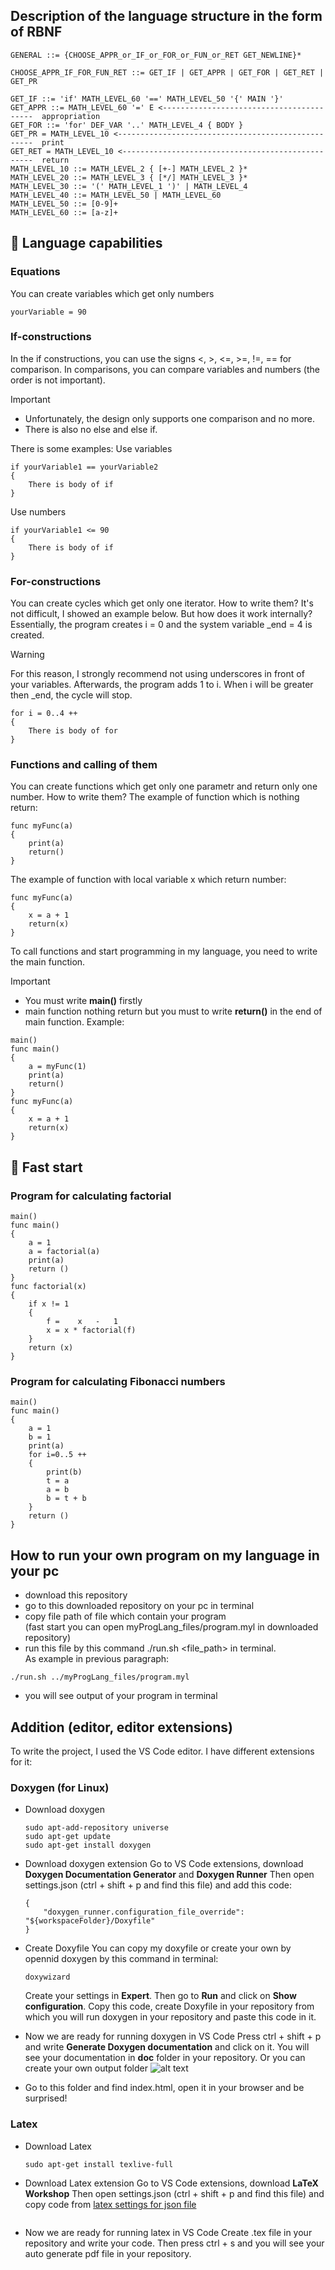 ## Description of the language structure in the form of RBNF
```
GENERAL ::= {CHOOSE_APPR_or_IF_or_FOR_or_FUN_or_RET GET_NEWLINE}*

CHOOSE_APPR_IF_FOR_FUN_RET ::= GET_IF | GET_APPR | GET_FOR | GET_RET | GET_PR 

GET_IF ::= 'if' MATH_LEVEL_60 '==' MATH_LEVEL_50 '{' MAIN '}'
GET_APPR ::= MATH_LEVEL_60 '=' E <-----------------------------------------  appropriation
GET_FOR ::= 'for' DEF_VAR '..' MATH_LEVEL_4 { BODY } 
GET_PR = MATH_LEVEL_10 <---------------------------------------------------  print
GET_RET = MATH_LEVEL_10 <--------------------------------------------------  return
MATH_LEVEL_10 ::= MATH_LEVEL_2 { [+-] MATH_LEVEL_2 }*
MATH_LEVEL_20 ::= MATH_LEVEL_3 { [*/] MATH_LEVEL_3 }*
MATH_LEVEL_30 ::= '(' MATH_LEVEL_1 ')' | MATH_LEVEL_4
MATH_LEVEL_40 ::= MATH_LEVEL_50 | MATH_LEVEL_60
MATH_LEVEL_50 ::= [0-9]+
MATH_LEVEL_60 ::= [a-z]+
```

## 💪 Language capabilities

### Equations
You can create variables which get only numbers
```
yourVariable = 90
```

### If-constructions
In the if constructions, you can use the signs <, >, <=, >=, !=, == for comparison. In comparisons, 
you can compare variables and numbers (the order is not important).

> [!IMPORTANT]
> - Unfortunately, the design only supports one comparison and no more.
> - There is also no else and else if.

There is some examples:
Use variables
```
if yourVariable1 == yourVariable2
{
    There is body of if
}
```
Use numbers
```
if yourVariable1 <= 90
{
    There is body of if
}
```

### For-constructions

You can create cycles which get only one iterator. How to write them? It's not difficult, I showed 
an example below. But how does it work internally? Essentially, the program creates i = 0 and the 
system variable _end = 4 is created. 
> [!WARNING]
>For this reason, I strongly recommend not using underscores in front of your variables. 
Afterwards, the program adds 1 to i. When i will be greater then _end, the cycle will stop.
```
for i = 0..4 ++
{
    There is body of for
}
```
### Functions and calling of them
You can create functions which get only one parametr and return only one number. How to write them?
The example of function which is nothing return:
```
func myFunc(a)
{
    print(a)
    return()
}
```
The example of function with local variable x which return number:
```
func myFunc(a)
{
    x = a + 1
    return(x)
}
```
To call functions and start programming in my language, you need to write the main function.
>[!IMPORTANT]
> - You must write <b>main()</b> firstly
> - main function nothing return but you must to write <b>return()</b> in the end of main function.
Example:
```
main()
func main()
{
    a = myFunc(1)
    print(a)
    return()
}
func myFunc(a)
{
    x = a + 1
    return(x)
}
```

## 🚀 Fast start
### Program for calculating factorial
```
main()
func main()
{
    a = 1
    a = factorial(a)
    print(a)
    return ()
}
func factorial(x)
{
    if x != 1
    {
        f =    x   -   1
        x = x * factorial(f)
    }
    return (x)
}
```

### Program for calculating Fibonacci numbers
```
main()
func main()
{
    a = 1
    b = 1
    print(a)
    for i=0..5 ++
    {
        print(b)
        t = a
        a = b
        b = t + b
    }
    return ()
}
```

## How to run your own program on my language in your pc
- download this repository
- go to this downloaded repository on your pc in terminal
- copy file path of file which contain your program </br> (fast start you can open myProgLang_files/program.myl in downloaded repository)
- run this file by this command ./run.sh <file_path> in terminal. </br> As example in previous paragraph:
``` 
./run.sh ../myProgLang_files/program.myl
```
- you will see output of your program in terminal

## Addition (editor, editor extensions)

To write the project, I used the VS Code editor.
I have different extensions for it:
### Doxygen (for Linux)
- Download doxygen
    ```
    sudo apt-add-repository universe
    sudo apt-get update
    sudo apt-get install doxygen
    ```

- Download doxygen extension
    Go to VS Code extensions, download <b>Doxygen Documentation Generator</b> and <b>Doxygen Runner</b>
    Then open settings.json (ctrl + shift + p and find this file) and add this code:
    ```
    {
        "doxygen_runner.configuration_file_override": "${workspaceFolder}/Doxyfile"
    }
    ```

- Create Doxyfile
    You can copy my doxyfile or create your own by opennid doxygen by this command in terminal:
    ```
    doxywizard
    ```
    Create your settings in <b>Expert</b>. Then go to <b>Run</b> and click on <b>Show configuration</b>. Copy this code, create Doxyfile in your repository from which you will run doxygen in your repository and paste this code in it.

- Now we are ready for running doxygen in VS Code
    Press ctrl + shift + p and write <b>Generate Doxygen documentation</b> and click on it. You will see your documentation in <b>doc</b> folder in your repository. Or you can create your own output folder
    ![alt text](forReadme/doxygenOutputDir.png)

- Go to this folder and find index.html, open it in your browser and be surprised!

### Latex
- Download Latex
    ```
    sudo apt-get install texlive-full
    ```

- Download Latex extension
    Go to VS Code extensions, download <b>LaTeX Workshop</b>
    Then open settings.json (ctrl + shift + p and find this file) and copy code from [latex settings for json file](forReadme/latexSettingJson.txt)
    ```

- Now we are ready for running latex in VS Code
    Create .tex file in your repository and write your code. Then press ctrl + s and you will see your auto generate pdf file in your repository.
